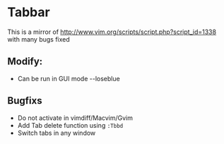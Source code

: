 Tabbar
======
This is a mirror of http://www.vim.org/scripts/script.php?script_id=1338 with many bugs fixed

Modify:
-----
* Can be run in GUI mode --loseblue

Bugfixs
-------
* Do not activate in vimdiff/Macvim/Gvim
* Add Tab delete function using `:Tbbd`
* Switch tabs in any window
